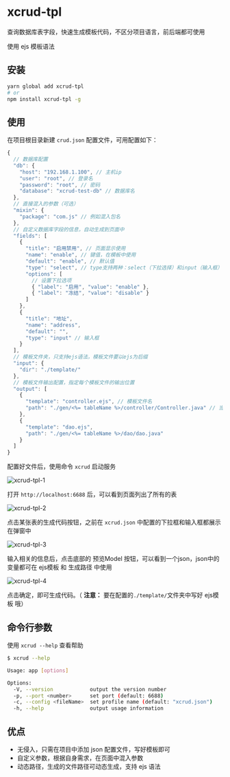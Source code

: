 # xcrud-tpl

查询数据库表字段，快速生成模板代码，不区分项目语言，前后端都可使用

使用 ejs 模板语法

## 安装

```bash
yarn global add xcrud-tpl
# or
npm install xcrud-tpl -g
```

## 使用

在项目根目录新建 `crud.json` 配置文件，可用配置如下：

```javascript
{
  // 数据库配置
  "db": {
    "host": "192.168.1.100", // 主机ip
    "user": "root", // 登录名
    "password": "root", // 密码
    "database": "xcrud-test-db" // 数据库名
  },
  // 直接混入的参数（可选）
  "mixin": {
    "package": "com.js" // 例如混入包名
  },
  // 自定义数据库字段的信息，自动生成到页面中
  "fields": [
    {
      "title": "启用禁用", // 页面显示使用
      "name": "enable", // 键值，在模板中使用
      "default": "enable", // 默认值
      "type": "select", // type支持两种：select（下拉选择）和input（输入框）
      "options": [
        // 设置下拉选项
        { "label": "启用", "value": "enable" },
        { "label": "冻结", "value": "disable" }
      ]
    },
    {
      "title": "地址",
      "name": "address",
      "default": "",
      "type": "input" // 输入框
    }
  ],
  // 模板文件夹，只支持ejs语法，模板文件要以ejs为后缀
  "input": {
    "dir": "./template/"
  },
  // 模板文件输出配置，指定每个模板文件的输出位置
  "output": [
    {
      "template": "controller.ejs", // 模板文件名
      "path": "./gen/<%= tableName %>/controller/Controller.java" // 当前模板的输出位置，路径支持ejs语法
    },
    {
      "template": "dao.ejs",
      "path": "./gen/<%= tableName %>/dao/dao.java"
    }
  ]
}
```

配置好文件后，使用命令 `xcrud` 启动服务

![xcrud-tpl-1](https://raw.githubusercontent.com/GoldSubmarine/xcrud-tpl/master/public/xcrud-tpl-1.png)

打开 `http://localhost:6688` 后，可以看到页面列出了所有的表

![xcrud-tpl-2](https://raw.githubusercontent.com/GoldSubmarine/xcrud-tpl/master/public/xcrud-tpl-2.png)

点击某张表的生成代码按钮，之前在 `xcrud.json` 中配置的下拉框和输入框都展示在弹窗中

![xcrud-tpl-3](https://raw.githubusercontent.com/GoldSubmarine/xcrud-tpl/master/public/xcrud-tpl-3.png)

输入相关的信息后，点击底部的 预览Model 按钮，可以看到一个json，json中的变量都可在 ejs模板 和 生成路径 中使用

![xcrud-tpl-4](https://raw.githubusercontent.com/GoldSubmarine/xcrud-tpl/master/public/xcrud-tpl-4.png)

点击确定，即可生成代码。（ **注意：** 要在配置的`./template/`文件夹中写好 ejs模板 哦）

## 命令行参数

使用 `xcrud --help` 查看帮助

```bash
$ xcrud --help

Usage: app [options]

Options:
  -V, --version            output the version number
  -p, --port <number>      set port (default: 6688)
  -c, --config <fileName>  set profile name (default: "xcrud.json")
  -h, --help               output usage information
```

## 优点

- 无侵入，只需在项目中添加 json 配置文件，写好模板即可
- 自定义参数，根据自身需求，在页面中混入参数
- 动态路径，生成的文件路径可动态生成，支持 ejs 语法
